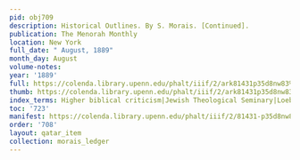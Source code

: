 ```yaml
---
pid: obj709
description: Historical Outlines. By S. Morais. [Continued].
publication: The Menorah Monthly
location: New York
full_date: " August, 1889"
month_day: August
volume-notes:
year: '1889'
full: https://colenda.library.upenn.edu/phalt/iiif/2/ark81431p35d8nw83%2FSHA256E-s6409816--656c1167fbbc25317965d98f12f415ae9109688c2b0f994a1cddb58d8bcdd3da.jpeg/full/3500,/0/default.jpg
thumb: https://colenda.library.upenn.edu/phalt/iiif/2/ark81431p35d8nw83%2FSHA256E-s6409816--656c1167fbbc25317965d98f12f415ae9109688c2b0f994a1cddb58d8bcdd3da.jpeg/full/!200,200/0/default.jpg
index_terms: Higher biblical criticism|Jewish Theological Seminary|Loeb, Moritz
toc: '723'
manifest: https://colenda.library.upenn.edu/phalt/iiif/2/81431-p35d8nw83/manifest
order: '708'
layout: qatar_item
collection: morais_ledger
---
```

